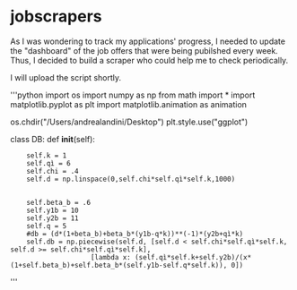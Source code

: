 # jobscrapers
As I was wondering to track my applications' progress, I needed to update the "dashboard" of the job offers that were being pubilshed every week. Thus, I decided to build a scraper who could help me to check periodically.

I will upload the script shortly.

'''python
import os
import numpy as np
from math import *
import matplotlib.pyplot as plt
import matplotlib.animation as animation

os.chdir("/Users/andrealandini/Desktop")
plt.style.use("ggplot")


class DB:
    def __init__(self):

        self.k = 1
        self.qì = 6
        self.chi = .4
        self.d = np.linspace(0,self.chi*self.qì*self.k,1000)


        self.beta_b = .6
        self.y1b = 10
        self.y2b = 11
        self.q = 5
        #db = (d*(1+beta_b)+beta_b*(y1b-q*k))**(-1)*(y2b+qì*k)
        self.db = np.piecewise(self.d, [self.d < self.chi*self.qì*self.k, self.d >= self.chi*self.qì*self.k],
                        [lambda x: (self.qì*self.k+self.y2b)/(x*(1+self.beta_b)+self.beta_b*(self.y1b-self.q*self.k)), 0])        
'''
